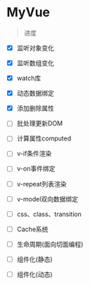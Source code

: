 # MyVue
> 进度

- [x] 监听对象变化
- [x] 监听数组变化
- [x] watch库
- [x] 动态数据绑定
- [x] 添加删除属性

- [ ] 批处理更新DOM
- [ ] 计算属性computed
- [ ] v-if条件渲染
- [ ] v-on事件绑定
- [ ] v-repeat列表渲染
- [ ] v-model双向数据绑定
- [ ] css、class、transition
- [ ] Cache系统
- [ ] 生命周期(面向切面编程)
- [ ] 组件化(静态)
- [ ] 组件化(动态)
